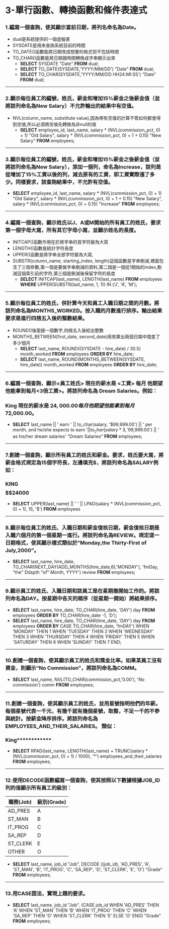 # 3-單行函數、轉換函數和條件表達式
### 1.編寫一個查詢，使其顯示當前日期，將列名命名為Date。
- dual是系統提供的一個虛擬表
- SYSDATE是用來查詢系統目前的時間
- TO_DATE()函數能將日期改成想要的格式但不包括時間
- TO_CHAR()函數能將日期跟時間轉換成字串顯示出來
	- **SELECT** SYSDATE "Date" **FROM** dual;
	- **SELECT** TO_DATE(SYSDATE,'YYYY/MM/DD') "Date" **FROM** dual;
	- **SELECT** TO_CHAR(SYSDATE,'YYYY/MM/DD HH24:MI:SS') "Date" **FROM** dual;
---
### 2.顯示每位員工的編號，姓氏，薪金和增加15%薪金之後薪金值（並將該列命名為New Salary）不允許輸出的結果中有空值。
- NVL(column_name, substitute value),因為帶有空值的計算不管如何都會得到空值,所以必須將空值先轉換為非null的值
	- **SELECT** employee_id, last_name, salary * (NVL(commission_pct, 0) + 1) "Old Salary", salary * (NVL(commission_pct, 0) + 1 + 0.15) "New Salary" **FROM** employees;
---
### 3.顯示每位員工的編號，姓氏，薪金和增加15%薪金之後薪金值（並將該列命名為New Salary），添加一個列，命名為Increase，該列是從增加了15%工資以後的列，減去原有的工資，即工資實際漲了多少。同樣要求，該查詢結果中，不允許有空值。
- **SELECT** employee_id, last_name, salary * (NVL(commission_pct, 0) + 1) "Old Salary", salary * (NVL(commission_pct, 0) + 1 + 0.15) "New Salary", salary * (NVL(commission_pct, 0) + 0.15) "Increase" **FROM** employees;
---
### 4.編寫一個查詢，顯示姓氏以J、A或M開始的所有員工的姓氏，要求第一個字母大寫，所有其它字母小寫，並顯示姓名的長度。
- INITCAP()函數作用在於將字串的首字符變為大寫
- LENGTH()函數是統計字符長度
- UPPER()函數是將字串全部字符變為大寫,
- SUBSTR(column_name, starting_index, length)這個函數是字串刪減,裡面包含了三個參數,第一個是要做字串刪減的資料,第二個是一個從1開始的index,刪減這個索引前的字符,第三個是刪減後保留字符的長度
	- **SELECT** INITCAP(last_name), LENGTH(last_name) **FROM** employees **WHERE** UPPER(SUBSTR(last_name, 1, 1)) IN ('J', 'A', 'M');
---
### 5.顯示每位員工的姓氏，併計算今天和員工入職日期之間的月數。將該列命名為MONTHS_WORKED。按入職的月數進行排序。輸出結果要求是進行四捨五入後的整數結果。
- ROUND()後面接一個數字,四捨五入後給出整數
- MONTHS_BETWEEN(first_date, second_date)用來算出兩個日期中間差了多少個月
	- **SELECT** last_name, ROUND((SYSDATE - hire_date) / 30.5) month_worked **FROM** employees **ORDER BY** hire_date;
	- **SELECT** last_name, ROUND(MONTHS_BETWEEN(SYSDATE, hire_date)) month_worked **FROM** employees **ORDER BY** hire_date;
---
### 6.編寫一個查詢，顯示<員工姓氏> 現在的薪水是 <工資> 每月 他期望他能拿到每月<3倍工資>。將該列命名為 Dream Salaries。例如：
### King 現在的薪水是 $24,000.00 每月 他期望他能拿到每月$72,000.00。
- **SELECT** last_name || ' earn ' || to_char(salary, '$99,999.00') || ' per month, and he/she expects to earn $' || to_char(salary * 3, '$99,999.00') || ' as his/her dream salaries' "Dream Salaries" **FROM** employees;
---
### 7.創建一個查詢，顯示所有員工的姓氏和薪金。要求，姓氏要大寫，將薪金格式規定為15個字符長，左邊填充$，將該列命名為SALARY例如：
### KING $$$$$$$$$$24000
- **SELECT** UPPER(last_name) || ' ' || LPAD(salary * (NVL(commission_pct, 0) + 1), 15, '$') **FROM** employees
---
### 8.顯示每位員工的姓氏、入職日期和薪金復核日期，薪金復核日期是入職六個月的第一個星期一進行。將該列命名為REVIEW。規定這一日期格式，使其顯示樣式類似於”Monday,the Thirty-First of July,2000”。
- **SELECT** last_name, hire_date, TO_CHAR(NEXT_DAY(ADD_MONTHS(hire_date,6),'MONDAY'), 'fmDay, "the" Ddspth "of" Month, YYYY') review **FROM** employees;
---
### 9.顯示員工的姓氏、入職日期和該員工是在星期幾開始工作的。將該列命名為DAY。按星期中各天的順序（從星期一開始）將結果排序。
- **SELECT** last_name, hire_date, TO_CHAR(hire_date, 'DAY') day **FROM** employees **ORDER BY** TO_CHAR(hire_date -1, 'D');
- **SELECT** last_name, hire_date, TO_CHAR(hire_date, 'DAY') day **FROM** employees **ORDER BY** CASE TO_CHAR(hire_date, 'fmDAY') WHEN 'MONDAY' THEN 1 WHEN 'TUESDAY' THEN 2 WHEN 'WEDNESDAY' THEN 3 WHEN 'THURSDAY' THEN 4 WHEN 'FRIDAY' THEN 5 WHEN 'SATURDAY' THEN 6 WHEN 'SUNDAY' THEN 7 END;
---
### 10.創建一個查詢，使其顯示員工的姓氏和獎金比率。如果某員工沒有資金，則顯示“No Commission”，將該列命名為COMM。
- **SELECT** last_name, NVL(TO_CHAR(commission_pct,'0.00'), 'No commission') comm **FROM** employees;
---
### 11.創建一個查詢，使其顯示員工的姓氏，並用星號指明他們的年薪。每個星號代表一千元，有幾千就有幾個星號，取整，不足一千的不參與統計。按薪金降序排序。將該列命名為EMPLOYEES_AND_THEIR_SALARIES。 類似：
### King************
- **SELECT** RPAD(last_name, LENGTH(last_name) + TRUNC(salary * (NVL(commission_pct, 0) + 1) / 1000), '*') employees_and_their_salaries **FROM** employees;
---
### 12.使用DECODE函數編寫一個查詢，使其按照以下數據根據JOB_ID列的值顯示所有員工的級別：
|職務(Job) | 級別(Grade)|
|--------- | -----------|
|AD_PRES   | A          |
|ST_MAN    | B          |
|IT_PROG   | C          |
|SA_REP    | D          |
|ST_CLERK  | E          |
|OTHER     | O          |
- **SELECT** last_name, job_id "Job", DECODE ((job_id), 'AD_PRES', 'A', 'ST_MAN', 'B', 'IT_PROG', 'C', 'SA_REP', 'D', 'ST_CLERK', 'E', 'O') "Grade" **FROM** employees;
---
### 13.用CASE語法，實現上題的要求。
- **SELECT** last_name, job_id "Job", (CASE job_id WHEN 'AD_PRES' THEN 'A' WHEN 'ST_MAN' THEN 'B' WHEN 'IT_PROG' THEN 'C' WHEN 'SA_REP' THEN 'D' WHEN 'ST_CLERK' THEN 'E' ELSE 'O' END) "Grade" **FROM** employees;
